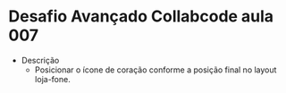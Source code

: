 # Desafio Avançado Collabcode aula 007

- Descrição  
  - Posicionar o ícone de coração conforme a posição final no layout loja-fone.